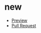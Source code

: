 # new
- [Preview](https://yehor1959.github.io/new/)
- [Pull Request](https://github.com/yehor1959/new/pull/1/files)